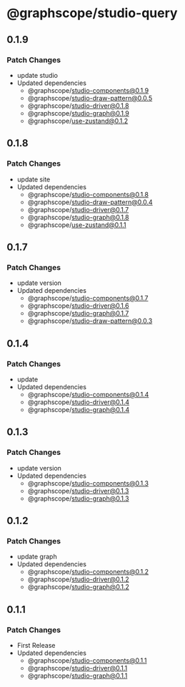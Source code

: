 # @graphscope/studio-query

## 0.1.9

### Patch Changes

- update studio
- Updated dependencies
  - @graphscope/studio-components@0.1.9
  - @graphscope/studio-draw-pattern@0.0.5
  - @graphscope/studio-driver@0.1.8
  - @graphscope/studio-graph@0.1.9
  - @graphscope/use-zustand@0.1.2

## 0.1.8

### Patch Changes

- update site
- Updated dependencies
  - @graphscope/studio-components@0.1.8
  - @graphscope/studio-draw-pattern@0.0.4
  - @graphscope/studio-driver@0.1.7
  - @graphscope/studio-graph@0.1.8
  - @graphscope/use-zustand@0.1.1

## 0.1.7

### Patch Changes

- update version
- Updated dependencies
  - @graphscope/studio-components@0.1.7
  - @graphscope/studio-driver@0.1.6
  - @graphscope/studio-graph@0.1.7
  - @graphscope/studio-draw-pattern@0.0.3

## 0.1.4

### Patch Changes

- update
- Updated dependencies
  - @graphscope/studio-components@0.1.4
  - @graphscope/studio-driver@0.1.4
  - @graphscope/studio-graph@0.1.4

## 0.1.3

### Patch Changes

- update version
- Updated dependencies
  - @graphscope/studio-components@0.1.3
  - @graphscope/studio-driver@0.1.3
  - @graphscope/studio-graph@0.1.3

## 0.1.2

### Patch Changes

- update graph
- Updated dependencies
  - @graphscope/studio-components@0.1.2
  - @graphscope/studio-driver@0.1.2
  - @graphscope/studio-graph@0.1.2

## 0.1.1

### Patch Changes

- First Release
- Updated dependencies
  - @graphscope/studio-components@0.1.1
  - @graphscope/studio-driver@0.1.1
  - @graphscope/studio-graph@0.1.1
